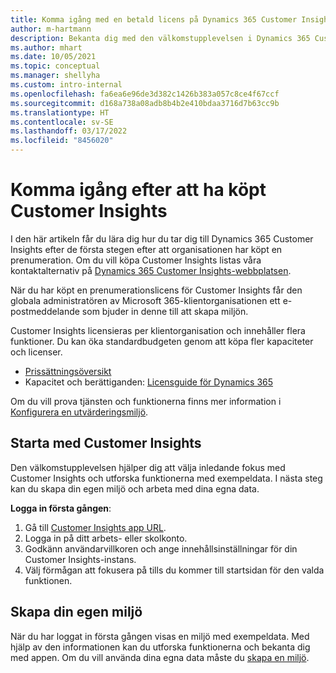 ```yaml
---
title: Komma igång med en betald licens på Dynamics 365 Customer Insights
author: m-hartmann
description: Bekanta dig med den välkomstupplevelsen i Dynamics 365 Customer Insights och utforska funktionerna.
ms.author: mhart
ms.date: 10/05/2021
ms.topic: conceptual
ms.manager: shellyha
ms.custom: intro-internal
ms.openlocfilehash: fa6ea6e96de3d382c1426b383a057c8ce4f67ccf
ms.sourcegitcommit: d168a738a08adb8b4b2e410bdaa3716d7b63cc9b
ms.translationtype: HT
ms.contentlocale: sv-SE
ms.lasthandoff: 03/17/2022
ms.locfileid: "8456020"
---
```

# <a name="get-started-after-purchasing-customer-insights"></a>Komma igång efter att ha köpt Customer Insights

I den här artikeln får du lära dig hur du tar dig till Dynamics 365 Customer Insights efter de första stegen efter att organisationen har köpt en prenumeration. Om du vill köpa Customer Insights listas våra kontaktalternativ på [Dynamics 365 Customer Insights-webbplatsen](https://dynamics.microsoft.com/ai/customer-insights/). 

När du har köpt en prenumerationslicens för Customer Insights får den globala administratören av Microsoft 365-klientorganisationen ett e-postmeddelande som bjuder in denne till att skapa miljön. 

Customer Insights licensieras per klientorganisation och innehåller flera funktioner. Du kan öka standardbudgeten genom att köpa fler kapaciteter och licenser. 
- [Prissättningsöversikt](https://dynamics.microsoft.com/ai/customer-insights/pricing/)
- Kapacitet och berättiganden: [Licensguide för Dynamics 365](https://go.microsoft.com/fwlink/?LinkId=866544)

Om du vill prova tjänsten och funktionerna finns mer information i [Konfigurera en utvärderingsmiljö](trial-signup.md).

## <a name="start-with-customer-insights"></a>Starta med Customer Insights

Den välkomstupplevelsen hjälper dig att välja inledande fokus med Customer Insights och utforska funktionerna med exempeldata. I nästa steg kan du skapa din egen miljö och arbeta med dina egna data.

**Logga in första gången**:

1. Gå till [Customer Insights app URL](https://home.ci.ai.dynamics.com).
1. Logga in på ditt arbets- eller skolkonto. 
1. Godkänn användarvillkoren och ange innehållsinställningar för din Customer Insights-instans.
1. Välj förmågan att fokusera på tills du kommer till startsidan för den valda funktionen.

## <a name="create-your-own-environment"></a>Skapa din egen miljö

När du har loggat in första gången visas en miljö med exempeldata. Med hjälp av den informationen kan du utforska funktionerna och bekanta dig med appen. Om du vill använda dina egna data måste du [skapa en miljö](/dynamics365/customer-insights/audience-insights/create-environment).